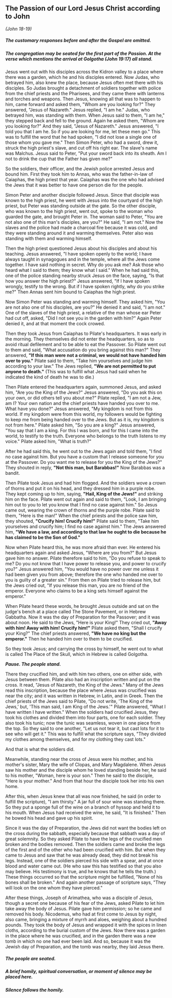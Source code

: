 ## The Passion of our Lord Jesus Christ according to John
_(John 18-19)_
##### The customary responses before and after the Gospel are omitted.
##### The congregation may be seated for the first part of the Passion. At the verse which mentions the arrival at Golgotha (John 19:17) all stand.

Jesus went out with his disciples across the Kidron valley to a place where there was a garden, which he and his disciples entered. Now Judas, who betrayed him, also knew the place, because Jesus often met there with his disciples. So Judas brought a detachment of soldiers together with police from the chief priests and the Pharisees, and they came there with lanterns and torches and weapons. Then Jesus, knowing all that was to happen to him, came forward and asked them, "Whom are you looking for?" They answered, "Jesus of Nazareth." Jesus replied, "I am he." Judas, who betrayed him, was standing with them. When Jesus said to them, "I am he," they stepped back and fell to the ground. Again he asked them, "Whom are you looking for?" And they said, "Jesus of Nazareth." Jesus answered, "I told you that I am he. So if you are looking for me, let these men go." This was to fulfill the word that he had spoken, "I did not lose a single one of those whom you gave me." Then Simon Peter, who had a sword, drew it, struck the high priest's slave, and cut off his right ear. The slave's name was Malchus. Jesus said to Peter, "Put your sword back into its sheath. Am I not to drink the cup that the Father has given me?"

So the soldiers, their officer, and the Jewish police arrested Jesus and bound him. First they took him to Annas, who was the father-in-law of Caiaphas, the high priest that year. Caiaphas was the one who had advised the Jews that it was better to have one person die for the people.

Simon Peter and another disciple followed Jesus. Since that disciple was known to the high priest, he went with Jesus into the courtyard of the high priest, but Peter was standing outside at the gate. So the other disciple, who was known to the high priest, went out, spoke to the woman who guarded the gate, and brought Peter in. The woman said to Peter, "You are not also one of this man's disciples, are you?" He said, "I am not." Now the slaves and the police had made a charcoal fire because it was cold, and they were standing around it and warming themselves. Peter also was standing with them and warming himself.

Then the high priest questioned Jesus about his disciples and about his teaching. Jesus answered, "I have spoken openly to the world; I have always taught in synagogues and in the temple, where all the Jews come together. I have said nothing in secret. Why do you ask me? Ask those who heard what I said to them; they know what I said." When he had said this, one of the police standing nearby struck Jesus on the face, saying, "Is that how you answer the high priest?" Jesus answered, "If I have spoken wrongly, testify to the wrong. But if I have spoken rightly, why do you strike me?" Then Annas sent him bound to Caiaphas the high priest.

Now Simon Peter was standing and warming himself. They asked him, "You are not also one of his disciples, are you?" He denied it and said, "I am not." One of the slaves of the high priest, a relative of the man whose ear Peter had cut off, asked, "Did I not see you in the garden with him?" Again Peter denied it, and at that moment the cock crowed.

Then they took Jesus from Caiaphas to Pilate's headquarters. It was early in the morning. They themselves did not enter the headquarters, so as to avoid ritual defilement and to be able to eat the Passover. So Pilate went out to them and said, "What accusation do you bring against this man?" They answered, **"If this man were not a criminal, we would not have handed him over to you."** Pilate said to them, "Take him yourselves and judge him according to your law." The Jews replied, **"We are not permitted to put anyone to death."** (This was to fulfill what Jesus had said when he indicated the kind of death he was to die.)

Then Pilate entered the headquarters again, summoned Jesus, and asked him, "Are you the King of the Jews?" Jesus answered, "Do you ask this on your own, or did others tell you about me?" Pilate replied, "I am not a Jew, am I? Your own nation and the chief priests have handed you over to me. What have you done?" Jesus answered, "My kingdom is not from this world. If my kingdom were from this world, my followers would be fighting to keep me from being handed over to the Jews. But as it is, my kingdom is not from here." Pilate asked him, "So you are a king?" Jesus answered, "You say that I am a king. For this I was born, and for this I came into the world, to testify to the truth. Everyone who belongs to the truth listens to my voice." Pilate asked him, "What is truth?"

After he had said this, he went out to the Jews again and told them, "I find no case against him. But you have a custom that I release someone for you at the Passover. Do you want me to release for you the King of the Jews?" They shouted in reply, **"Not this man, but Barabbas!"** Now Barabbas was a bandit.

Then Pilate took Jesus and had him flogged. And the soldiers wove a crown of thorns and put it on his head, and they dressed him in a purple robe. They kept coming up to him, saying, **"Hail, King of the Jews!"** and striking him on the face. Pilate went out again and said to them, "Look, I am bringing him out to you to let you know that I find no case against him." So Jesus came out, wearing the crown of thorns and the purple robe. Pilate said to them, "Here is the man!" When the chief priests and the police saw him, they shouted, **"Crucify him! Crucify him!"** Pilate said to them, "Take him yourselves and crucify him; I find no case against him." The Jews answered him, **"We have a law, and according to that law he ought to die because he has claimed to be the Son of God."**

Now when Pilate heard this, he was more afraid than ever. He entered his headquarters again and asked Jesus, "Where are you from?" But Jesus gave him no answer. Pilate therefore said to him, "Do you refuse to speak to me? Do you not know that I have power to release you, and power to crucify you?" Jesus answered him, "You would have no power over me unless it had been given you from above; therefore the one who handed me over to you is guilty of a greater sin." From then on Pilate tried to release him, but the Jews cried out, "If you release this man, you are no friend of the emperor. Everyone who claims to be a king sets himself against the emperor."

When Pilate heard these words, he brought Jesus outside and sat on the judge's bench at a place called The Stone Pavement, or in Hebrew Gabbatha. Now it was the day of Preparation for the Passover; and it was about noon. He said to the Jews, "Here is your King!" They cried out, **"Away with him! Away with him! Crucify him!"** Pilate asked them, "Shall I crucify your King?" The chief priests answered, **"We have no king but the emperor."** Then he handed him over to them to be crucified.

So they took Jesus; and carrying the cross by himself, he went out to what is called The Place of the Skull, which in Hebrew is called Golgotha.

_**Pause. The people stand.**_

There they crucified him, and with him two others, one on either side, with Jesus between them. Pilate also had an inscription written and put on the cross. It read, "Jesus of Nazareth, the King of the Jews." Many of the Jews read this inscription, because the place where Jesus was crucified was near the city; and it was written in Hebrew, in Latin, and in Greek. Then the chief priests of the Jews said to Pilate, "Do not write, 'The King of the Jews,' but, 'This man said, I am King of the Jews.'" Pilate answered, "What I have written I have written." When the soldiers had crucified Jesus, they took his clothes and divided them into four parts, one for each soldier. They also took his tunic; now the tunic was seamless, woven in one piece from the top. So they said to one another, "Let us not tear it, but cast lots for it to see who will get it." This was to fulfill what the scripture says,
"They divided my clothes among themselves,
and for my clothing they cast lots."

And that is what the soldiers did.

Meanwhile, standing near the cross of Jesus were his mother, and his mother's sister, Mary the wife of Clopas, and Mary Magdalene. When Jesus saw his mother and the disciple whom he loved standing beside her, he said to his mother, "Woman, here is your son." Then he said to the disciple, "Here is your mother." And from that hour the disciple took her into his own home.

After this, when Jesus knew that all was now finished, he said (in order to fulfill the scripture), "I am thirsty." A jar full of sour wine was standing there. So they put a sponge full of the wine on a branch of hyssop and held it to his mouth. When Jesus had received the wine, he said, "It is finished." Then he bowed his head and gave up his spirit.

Since it was the day of Preparation, the Jews did not want the bodies left on the cross during the sabbath, especially because that sabbath was a day of great solemnity. So they asked Pilate to have the legs of the crucified men broken and the bodies removed. Then the soldiers came and broke the legs of the first and of the other who had been crucified with him. But when they came to Jesus and saw that he was already dead, they did not break his legs. Instead, one of the soldiers pierced his side with a spear, and at once blood and water came out. (He who saw this has testified so that you also may believe. His testimony is true, and he knows that he tells the truth.) These things occurred so that the scripture might be fulfilled, "None of his bones shall be broken." And again another passage of scripture says, "They will look on the one whom they have pierced."

After these things, Joseph of Arimathea, who was a disciple of Jesus, though a secret one because of his fear of the Jews, asked Pilate to let him take away the body of Jesus. Pilate gave him permission; so he came and removed his body. Nicodemus, who had at first come to Jesus by night, also came, bringing a mixture of myrrh and aloes, weighing about a hundred pounds. They took the body of Jesus and wrapped it with the spices in linen cloths, according to the burial custom of the Jews. Now there was a garden in the place where he was crucified, and in the garden there was a new tomb in which no one had ever been laid. And so, because it was the Jewish day of Preparation, and the tomb was nearby, they laid Jesus there.

##### The people are seated.
##### A brief homily, spiritual conversation, or moment of silence may be placed here.
##### Silence follows the homily.
